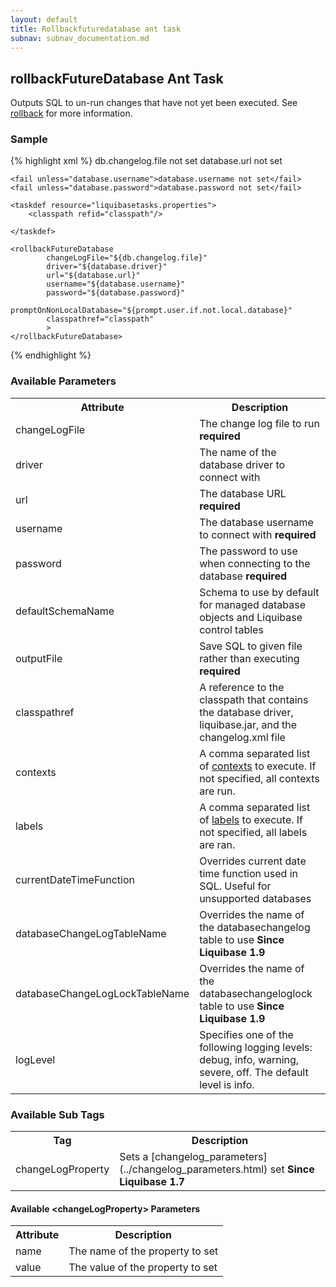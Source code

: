 ```yaml
---
layout: default
title: Rollbackfuturedatabase ant task
subnav: subnav_documentation.md
---
```


## rollbackFutureDatabase Ant Task ##

Outputs SQL to un-run changes that have not yet been executed.  See [rollback](../rollback.html) for more information.

### Sample ###

{% highlight xml %}
<target name="rollbackFuture" depends="prepare">
    <fail unless="db.changelog.file">db.changelog.file not set</fail>
    <fail unless="database.url">database.url not set</fail>

    <fail unless="database.username">database.username not set</fail>
    <fail unless="database.password">database.password not set</fail>

    <taskdef resource="liquibasetasks.properties">
        <classpath refid="classpath"/>

    </taskdef>

    <rollbackFutureDatabase
            changeLogFile="${db.changelog.file}"
            driver="${database.driver}"
            url="${database.url}"
            username="${database.username}"
            password="${database.password}"
            promptOnNonLocalDatabase="${prompt.user.if.not.local.database}"
            classpathref="classpath"
            >
    </rollbackFutureDatabase>
</target>
{% endhighlight %}



### Available Parameters ###

<table>
<tr><th>Attribute</th><th>Description</th></tr>
<tr><td>changeLogFile</td><td>The change log file to run <b>required</b>  </td></tr>
<tr><td>driver</td><td>The name of the database driver to connect with</td></tr>
<tr><td>url</td><td>The database URL <b>required</b>  </td></tr>
<tr><td>username</td><td>The database username to connect with <b>required</b>  </td></tr>
<tr><td>password</td><td>The password to use when connecting to the database <b>required</b>  </td></tr>
<tr><td>defaultSchemaName</td><td>Schema to use by default for managed database objects and Liquibase control tables  </td></tr>
<tr><td>outputFile</td><td>Save SQL to given file rather than executing  <b>required</b>  </td></tr>
<tr><td>classpathref</td><td>A reference to the classpath that contains the database driver, liquibase.jar, and the changelog.xml file</td></tr>
<tr><td>contexts</td><td>A comma separated list of <a href="../contexts.html">contexts</a> to execute. If not specified, all contexts are run.  </td></tr>
<tr><td>labels</td><td>A comma separated list of <a href="../labels.html">labels</a> to execute. If not specified, all labels are ran.  </td></tr>
<tr><td>currentDateTimeFunction</td><td>Overrides current date time function used in SQL. Useful for unsupported databases</td></tr>
<tr><td>databaseChangeLogTableName</td><td>Overrides the name of the databasechangelog table to use <b>Since Liquibase 1.9</b> </td></tr>
<tr><td>databaseChangeLogLockTableName</td><td>Overrides the name of the databasechangeloglock table to use <b>Since Liquibase 1.9</b> </td></tr>
<tr><td>logLevel</td><td>Specifies one of the following logging levels: debug, info, warning, severe, off. The default level is info.</td></tr>
</table>

### Available Sub Tags ###
<table>
<tr><th>Tag</th><th>Description</th></tr>
<tr><td>changeLogProperty</td><td>Sets a [changelog_parameters](../changelog_parameters.html) set <b>Since Liquibase 1.7</b> </td></tr>
</table>

#### Available &lt;changeLogProperty&gt; Parameters ####
<table>
<tr><th>Attribute</th><th>Description</th></tr>
<tr><td>name</td><td>The name of the property to set</td></tr>
<tr><td>value</td><td>The value of the property to set</td></tr>
</table>
